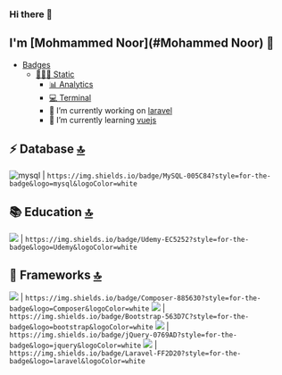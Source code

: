### Hi there 👋

<!--
**Noor600/Noor600** is a ✨ _special_ ✨ repository because its `README.md` (this file) appears on your GitHub profile.
-->
## I'm [Mohmammed Noor](#Mohammed Noor) 👋
- [Badges](#badges)
    - [🧑🏼‍🏭 Static](#-static)
        - [📊 Analytics](#-analytics-)
        - [💻 Terminal](#-terminal-)
        - 🔭 I’m currently working on [laravel](#-laravel)
        - 🌱 I’m currently learning [vuejs](#-vuejs)
## ⚡ Database [🔝](#welcome-badges-4-readmemd-profile)
<img alt="mysql" src="https://img.shields.io/badge/MySQL-005C84?style=for-the-badge&logo=mysql&logoColor=white"> | `https://img.shields.io/badge/MySQL-005C84?style=for-the-badge&logo=mysql&logoColor=white`
## 📚 Education [🔝](#welcome-badges-4-readmemd-profile)
<img src="https://img.shields.io/badge/Udemy-A100FF?style=for-the-badge&logo=Udemy&logoColor=white" /> | `https://img.shields.io/badge/Udemy-EC5252?style=for-the-badge&logo=Udemy&logoColor=white`
## 🚀 Frameworks [🔝](#welcome-badges-4-readmemd-profile)
<img src="https://img.shields.io/badge/Composer-885630?style=for-the-badge&logo=Composer&logoColor=white"/> | `https://img.shields.io/badge/Composer-885630?style=for-the-badge&logo=Composer&logoColor=white`
<img src="https://img.shields.io/badge/Bootstrap-563D7C?style=for-the-badge&logo=bootstrap&logoColor=white" /> | `https://img.shields.io/badge/Bootstrap-563D7C?style=for-the-badge&logo=bootstrap&logoColor=white`
<img src="https://img.shields.io/badge/jQuery-0769AD?style=for-the-badge&logo=jquery&logoColor=white" /> | `https://img.shields.io/badge/jQuery-0769AD?style=for-the-badge&logo=jquery&logoColor=white`
<img src="https://img.shields.io/badge/Laravel-FF2D20?style=for-the-badge&logo=laravel&logoColor=white" /> | `https://img.shields.io/badge/Laravel-FF2D20?style=for-the-badge&logo=laravel&logoColor=white`

